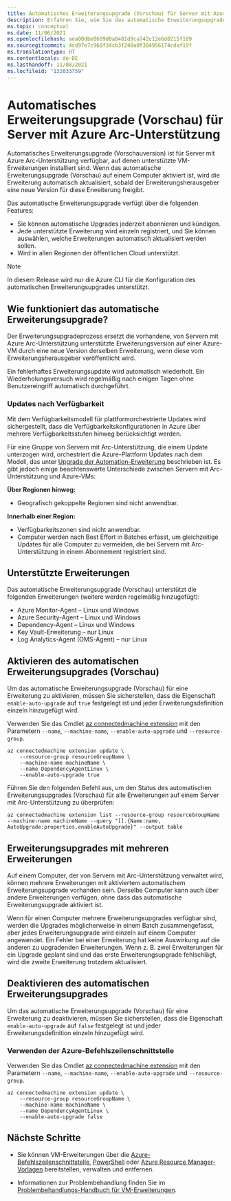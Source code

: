 ```yaml
---
title: Automatisches Erweiterungsupgrade (Vorschau) für Server mit Azure Arc-Unterstützung
description: Erfahren Sie, wie Sie das automatische Erweiterungsupgrade (Vorschauversion) für Ihre Server mit Azure Arc-Unterstützung aktivieren.
ms.topic: conceptual
ms.date: 11/06/2021
ms.openlocfilehash: aea00dbe8609d0a8481d9ca742c12e6d0215f189
ms.sourcegitcommit: 4cd97e7c960f34cb3f248a0f384956174cdaf19f
ms.translationtype: HT
ms.contentlocale: de-DE
ms.lasthandoff: 11/08/2021
ms.locfileid: "132033759"
---
```

# <a name="automatic-extension-upgrade-preview-for-azure-arc-enabled-servers"></a>Automatisches Erweiterungsupgrade (Vorschau) für Server mit Azure Arc-Unterstützung

Automatisches Erweiterungsupgrade (Vorschauversion) ist für Server mit Azure Arc-Unterstützung verfügbar, auf denen unterstützte VM-Erweiterungen installiert sind. Wenn das automatische Erweiterungsupgrade (Vorschau) auf einem Computer aktiviert ist, wird die Erweiterung automatisch aktualisiert, sobald der Erweiterungsherausgeber eine neue Version für diese Erweiterung freigibt.

 Das automatische Erweiterungsupgrade verfügt über die folgenden Features:

- Sie können automatische Upgrades jederzeit abonnieren und kündigen.
- Jede unterstützte Erweiterung wird einzeln registriert, und Sie können auswählen, welche Erweiterungen automatisch aktualisiert werden sollen.
- Wird in allen Regionen der öffentlichen Cloud unterstützt.

> [!NOTE]
> In diesem Release wird nur die Azure CLI für die Konfiguration des automatischen Erweiterungsupgrades unterstützt.

## <a name="how-does-automatic-extension-upgrade-work"></a>Wie funktioniert das automatische Erweiterungsupgrade?

Der Erweiterungsupgradeprozess ersetzt die vorhandene, von Servern mit Azure Arc-Unterstützung unterstützte Erweiterungsversion auf einer Azure-VM durch eine neue Version derselben Erweiterung, wenn diese vom Erweiterungsherausgeber veröffentlicht wird.

Ein fehlerhaftes Erweiterungsupdate wird automatisch wiederholt. Ein Wiederholungsversuch wird regelmäßig nach einigen Tagen ohne Benutzereingriff automatisch durchgeführt.

### <a name="availability-first-updates"></a>Updates nach Verfügbarkeit

Mit dem Verfügbarkeitsmodell für plattformorchestrierte Updates wird sichergestellt, dass die Verfügbarkeitskonfigurationen in Azure über mehrere Verfügbarkeitsstufen hinweg berücksichtigt werden.

Für eine Gruppe von Servern mit Arc-Unterstützung, die einem Update unterzogen wird, orchestriert die Azure-Plattform Updates nach dem Modell, das unter [Upgrade der Automation-Erweiterung](../../virtual-machines/automatic-extension-upgrade.md#availability-first-updates) beschrieben ist. Es gibt jedoch einige beachtenswerte Unterschiede zwischen Servern mit Arc-Unterstützung und Azure-VMs:

**Über Regionen hinweg:**

- Geografisch gekoppelte Regionen sind nicht anwendbar.

**Innerhalb einer Region:**

- Verfügbarkeitszonen sind nicht anwendbar.
- Computer werden nach Best Effort in Batches erfasst, um gleichzeitige Updates für alle Computer zu vermeiden, die bei Servern mit Arc-Unterstützung in einem Abonnement registriert sind.  

## <a name="supported-extensions"></a>Unterstützte Erweiterungen

Das automatische Erweiterungsupgrade (Vorschau) unterstützt die folgenden Erweiterungen (weitere werden regelmäßig hinzugefügt):

- Azure Monitor-Agent – Linux und Windows
- Azure Security-Agent – Linux und Windows
- Dependency-Agent – Linux und Windows
- Key Vault-Erweiterung – nur Linux
- Log Analytics-Agent (OMS-Agent) – nur Linux

## <a name="enabling-automatic-extension-upgrade-preview"></a>Aktivieren des automatischen Erweiterungsupgrades (Vorschau)

Um das automatische Erweiterungsupgrade (Vorschau) für eine Erweiterung zu aktivieren, müssen Sie sicherstellen, dass die Eigenschaft `enable-auto-upgrade` auf `true` festgelegt ist und jeder Erweiterungsdefinition einzeln hinzugefügt wird.

Verwenden Sie das Cmdlet [az connectedmachine extension](/cli/azure/connectedmachine/extension) mit den Parametern `--name`, `--machine-name`, `--enable-auto-upgrade` und `--resource-group`.

```azurecli
az connectedmachine extension update \
    --resource-group resourceGroupName \
    --machine-name machineName \
    --name DependencyAgentLinux \
    --enable-auto-upgrade true
```

Führen Sie den folgenden Befehl aus, um den Status des automatischen Erweiterungsupgrades (Vorschau) für alle Erweiterungen auf einem Server mit Arc-Unterstützung zu überprüfen:

```azurecli
az connectedmachine extension list --resource-group resourceGroupName --machine-name machineName --query "[].{Name:name, AutoUpgrade:properties.enableAutoUpgrade}" --output table
```

## <a name="extension-upgrades-with-multiple-extensions"></a>Erweiterungsupgrades mit mehreren Erweiterungen

Auf einem Computer, der von Servern mit Arc-Unterstützung verwaltet wird, können mehrere Erweiterungen mit aktiviertem automatischem Erweiterungsupgrade vorhanden sein. Derselbe Computer kann auch über andere Erweiterungen verfügen, ohne dass das automatische Erweiterungsupgrade aktiviert ist.

Wenn für einen Computer mehrere Erweiterungsupgrades verfügbar sind, werden die Upgrades möglicherweise in einem Batch zusammengefasst, aber jedes Erweiterungsupgrade wird einzeln auf einem Computer angewendet. Ein Fehler bei einer Erweiterung hat keine Auswirkung auf die anderen zu upgradenden Erweiterungen. Wenn z. B. zwei Erweiterungen für ein Upgrade geplant sind und das erste Erweiterungsupgrade fehlschlägt, wird die zweite Erweiterung trotzdem aktualisiert.

## <a name="disable-automatic-extension-upgrade"></a>Deaktivieren des automatischen Erweiterungsupgrades

Um das automatische Erweiterungsupgrade (Vorschau) für eine Erweiterung zu deaktivieren, müssen Sie sicherstellen, dass die Eigenschaft `enable-auto-upgrade` auf `false` festgelegt ist und jeder Erweiterungsdefinition einzeln hinzugefügt wird.

### <a name="using-the-azure-cli"></a>Verwenden der Azure-Befehlszeilenschnittstelle

Verwenden Sie das Cmdlet [az connectedmachine extension](/cli/azure/connectedmachine/extension) mit den Parametern `--name`, `--machine-name`, `--enable-auto-upgrade` und `--resource-group`.

```azurecli
az connectedmachine extension update \
    --resource-group resourceGroupName \
    --machine-name machineName \
    --name DependencyAgentLinux \
    --enable-auto-upgrade false
```

## <a name="next-steps"></a>Nächste Schritte

- Sie können VM-Erweiterungen über die [Azure-Befehlszeilenschnittstelle](manage-vm-extensions-cli.md), [PowerShell](manage-vm-extensions-powershell.md) oder [Azure Resource Manager-Vorlagen](manage-vm-extensions-template.md) bereitstellen, verwalten und entfernen.

- Informationen zur Problembehandlung finden Sie im [Problembehandlungs-Handbuch für VM-Erweiterungen](troubleshoot-vm-extensions.md).

